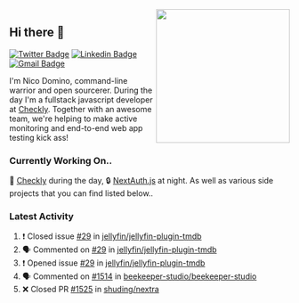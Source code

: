 <img align="right" src="https://user-images.githubusercontent.com/7415984/172472491-91b16eac-fa22-4ecf-92df-d687139fd1f9.gif" width="240" />

## Hi there 👋

[![Twitter Badge](https://img.shields.io/badge/-@ndom91-1ca0f1?style=flat-square&labelColor=1ca0f1&logo=twitter&logoColor=white&link=https://twitter.com/ndom91)](https://twitter.com/ndom91) [![Linkedin Badge](https://img.shields.io/badge/-ndom91-blue?style=flat-square&logo=Linkedin&logoColor=white&link=https://www.linkedin.com/in/ndom91/)](https://www.linkedin.com/in/ndom91/) [![Gmail Badge](https://img.shields.io/badge/-yo@ndo.dev-c14438?style=flat-square&logo=mail.ru&logoColor=white&link=mailto:yo@ndo.dev)](mailto:yo@ndo.dev)

I'm Nico Domino, command-line warrior and open sourcerer. During the day I'm a fullstack javascript developer at [Checkly](https://checklyhq.com). Together with an awesome team, we're helping to make active monitoring and end-to-end web app testing kick ass!

### Currently Working On..

🦝 [Checkly](https://checklyhq.com) during the day, 🔒 [NextAuth.js](https://github.com/nextauthjs/next-auth) at night. As well as various side projects that you can find listed below..

<!--START_SECTION_PROFILE_VIEWS:readme-info-->
<!--END_SECTION_PROFILE_VIEWS:readme-info-->

<!--START_SECTION_DAILY_COMMIT:readme-info-->
<!--END_SECTION_DAILY_COMMIT:readme-info-->

<!--START_SECTION_WEEKLY_COMMIT:readme-info-->
<!--END_SECTION_WEEKLY_COMMIT:readme-info-->

### Latest Activity

<!--START_SECTION:activity-->
1. ❗️ Closed issue [#29](https://github.com/jellyfin/jellyfin-plugin-tmdb/issues/29) in [jellyfin/jellyfin-plugin-tmdb](https://github.com/jellyfin/jellyfin-plugin-tmdb)
2. 🗣 Commented on [#29](https://github.com/jellyfin/jellyfin-plugin-tmdb/issues/29) in [jellyfin/jellyfin-plugin-tmdb](https://github.com/jellyfin/jellyfin-plugin-tmdb)
3. ❗️ Opened issue [#29](https://github.com/jellyfin/jellyfin-plugin-tmdb/issues/29) in [jellyfin/jellyfin-plugin-tmdb](https://github.com/jellyfin/jellyfin-plugin-tmdb)
4. 🗣 Commented on [#1514](https://github.com/beekeeper-studio/beekeeper-studio/issues/1514) in [beekeeper-studio/beekeeper-studio](https://github.com/beekeeper-studio/beekeeper-studio)
5. ❌ Closed PR [#1525](https://github.com/shuding/nextra/pull/1525) in [shuding/nextra](https://github.com/shuding/nextra)
<!--END_SECTION:activity-->
